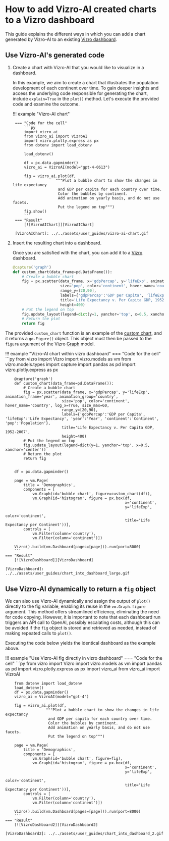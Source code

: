 # How to add Vizro-AI created charts to a Vizro dashboard

This guide explains the different ways in which you can add a chart generated by Vizro-AI to an existing [Vizro dashboard](https://github.com/mckinsey/vizro/tree/main/vizro-core).

##  Use Vizro-AI's generated code

1. Create a chart with Vizro-AI that you would like to visualize in a dashboard.

    In this example, we aim to create a chart that illustrates the population development of each continent over time. To gain deeper insights and access the underlying code responsible for generating the chart, include `explain=True` in the `plot()` method. Let's execute the provided code and examine the outcome.

    !!! example "Vizro-AI chart"

        === "Code for the cell"
            ```py
            import vizro_ai
            from vizro_ai import VizroAI
            import vizro.plotly.express as px
            from dotenv import load_dotenv

            load_dotenv()

            df = px.data.gapminder()
            vizro_ai = VizroAI(model="gpt-4-0613")

            fig = vizro_ai.plot(df,
                          """Plot a bubble chart to show the changes in life expectancy
                           and GDP per capita for each country over time.
                           Color the bubbles by continent.
                           Add animation on yearly basis, and do not use facets.
                           Put the legend on top""")
            fig.show()
            ```
        === "Result"
            [![VizroAIChart]][VizroAIChart]

        [VizroAIChart]: ../../assets/user_guides/vizro-ai-chart.gif

2. Insert the resulting chart into a dashboard.

    Once you are satisfied with the chart, you can add it to a [Vizro](https://github.com/mckinsey/vizro/tree/main/vizro-core) dashboard.

    ```py
    @capture('graph')
    def custom_chart(data_frame=pd.DataFrame()):
        # Create a bubble chart
        fig = px.scatter(data_frame, x='gdpPercap', y='lifeExp', animation_frame='year', animation_group='country',
                         size='pop', color='continent', hover_name='country', log_x=True, size_max=60,
                         range_y=[20,90],
                         labels={'gdpPercap':'GDP per Capita', 'lifeExp':'Life Expectancy', 'year':'Year', 'continent':'Continent', 'pop':'Population'},
                         title='Life Expectancy v. Per Capita GDP, 1952-2007',
                         height=400)
        # Put the legend on top
        fig.update_layout(legend=dict(y=1, yanchor='top', x=0.5, xanchor='center'))
        # Return the plot
        return fig
    ```

The provided `custom_chart` function is an example of the [custom chart](https://vizro.readthedocs.io/en/stable/pages/user-guides/custom-charts), and it returns a `go.Figure()` object.
This object must then be passed to the `figure` argument of the Vizro [Graph](https://vizro.readthedocs.io/en/stable/pages/user-guides/graph) model.

!!! example "Vizro-AI chart within vizro dashboard"
    === "Code for the cell"
        ```py
        from vizro import Vizro
        import vizro.models as vm
        from vizro.models.types import capture
        import pandas as pd
        import vizro.plotly.express as px


        @capture('graph')
        def custom_chart(data_frame=pd.DataFrame()):
            # Create a bubble chart
            fig = px.scatter(data_frame, x='gdpPercap', y='lifeExp', animation_frame='year', animation_group='country',
                             size='pop', color='continent', hover_name='country', log_x=True, size_max=60,
                             range_y=[20,90],
                             labels={'gdpPercap':'GDP per Capita', 'lifeExp':'Life Expectancy', 'year':'Year', 'continent':'Continent', 'pop':'Population'},
                             title='Life Expectancy v. Per Capita GDP, 1952-2007',
                             height=400)
            # Put the legend on top
            fig.update_layout(legend=dict(y=1, yanchor='top', x=0.5, xanchor='center'))
            # Return the plot
            return fig


        df = px.data.gapminder()

        page = vm.Page(
            title = 'Demographics',
            components = [
                vm.Graph(id='bubble chart', figure=custom_chart(df)),
                vm.Graph(id='histogram', figure = px.box(df,
                                                         x='continent',
                                                         y='lifeExp',
                                                         color='continent',
                                                         title='Life Expectancy per Continent'))],
            controls = [
                vm.Filter(column='country'),
                vm.Filter(column='continent')])

        Vizro().build(vm.Dashboard(pages=[page])).run(port=8000)
        ```
    === "Result"
        [![VizroDashboard]][VizroDashboard]

    [VizroDashboard]: ../../assets/user_guides/chart_into_dashboard_large.gif


## Use Vizro-AI dynamically to return a `fig` object

We can also use Vizro-AI dynamically and assign the output of `plot()` directly to the fig variable, enabling its reuse in the `vm.Graph.figure` argument.
This method offers streamlined efficiency, eliminating the need for code copying.
However, it is important to note that each dashboard run triggers an API call to OpenAI, possibly escalating costs, although this can be avoided if the `fig` object is stored and retrieved as needed, instead of making repeated calls to `plot()`.

Executing the code below yields the identical dashboard as the example above.


!!! example "Use Vizro-AI fig directly in vizro dashboard"
    === "Code for the cell"
        ```py
        from vizro import Vizro
        import vizro.models as vm
        import pandas as pd
        import vizro.plotly.express as px
        import vizro_ai
        from vizro_ai import VizroAI

        from dotenv import load_dotenv
        load_dotenv()
        df = px.data.gapminder()
        vizro_ai = VizroAI(model="gpt-4")

        fig = vizro_ai.plot(df,
                      """Plot a bubble chart to show the changes in life expectancy
                       and GDP per capita for each country over time.
                       Color the bubbles by continent.
                       Add animation on yearly basis, and do not use facets.
                       Put the legend on top""")

        page = vm.Page(
            title = 'Demographics',
            components = [
                vm.Graph(id='bubble chart', figure=fig),
                vm.Graph(id='histogram', figure = px.box(df,
                                                         x='continent',
                                                         y='lifeExp',
                                                         color='continent',
                                                         title='Life Expectancy per Continent'))],
            controls = [
                vm.Filter(column='country'),
                vm.Filter(column='continent')])

        Vizro().build(vm.Dashboard(pages=[page])).run(port=8000)
        ```
    === "Result"
        [![VizroDashboard2]][VizroDashboard2]

    [VizroDashboard2]: ../../assets/user_guides/chart_into_dashboard_2.gif
